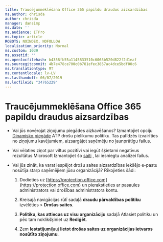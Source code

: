 ```yaml
---
title: Traucējummeklēšana Office 365 papildu draudus aizsardzības
ms.author: chrisda
author: chrisda
manager: dansimp
ms.date: ''
ms.audience: ITPro
ms.topic: article
ROBOTS: NOINDEX, NOFOLLOW
localization_priority: Normal
ms.custom: 1039
ms.assetid: ''
ms.openlocfilehash: b4358fb55a1145833510c6063b520d822f2d1eaf
ms.sourcegitcommit: 4b7e478ce700c0b781efec3857ac4dce5bdf00c6
ms.translationtype: MT
ms.contentlocale: lv-LV
ms.lasthandoff: 06/07/2019
ms.locfileid: "34765229"
---
```

# <a name="troubleshooting-office-365-advanced-threat-protection"></a>Traucējummeklēšana Office 365 papildu draudus aizsardzības

- Vai jūs novērojat ziņojumu piegādes aizkavēšanos? Izmantojiet opciju [Dinamisko piegāde](https://docs.microsoft.com/office365/securitycompliance/dynamic-delivery-and-previewing) ATP drošu pielikumu politiku. Tas palīdzēs izvairīties no ziņojumu kavējumiem, aizsargājot saņēmēju no ļaunprātīgu failus.

- Vai vēlaties ziņot par viltus pozitīvi vai iegūt šķietami negatīvus rezultātus Microsoft Izmantojiet šo [saiti](https://www.microsoft.com/wdsi/filesubmission/) , lai iesniegtu analīzei failus.

- Vai jūs zināt, ka varat iespējot drošu saites aizsardzības iekšējo e-pastu nosūtīja starp saņēmējiem jūsu organizācijā? Rīkojieties šādi:

  1. Dodieties uz [https://protection.office.com](https://protection.office.com) un pierakstieties ar pasaules administrators vai drošības administratora kontu.

  2. Kreisajā navigācijas rūtī sadaļā **draudu pārvaldības** **politiku** izvēlēties \> **Drošas saites**.

  3. **Politiku, kas attiecas uz visu organizāciju** sadaļā Atlasiet politiku un pēc tam noklikšķiniet uz **Rediģēt**.

  4. Zem **Iestatījumi**ļauj **lietot drošas saites uz organizācijas ietvaros nosūtīto ziņojumu**.
